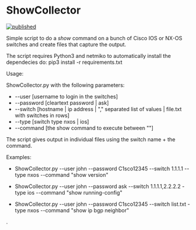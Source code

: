 # ShowCollector

[![published](https://static.production.devnetcloud.com/codeexchange/assets/images/devnet-published.svg)](https://developer.cisco.com/codeexchange/github/repo/dgancedo/ShowCollector)

Simple script to do a *show* command on a bunch of Cisco IOS or NX-OS switches and create files that capture the output.

The script requires Python3 and netmiko to automatically install the dependecies do: pip3 install -r requirements.txt

Usage:

ShowCollector.py with the following parameters:

* --user [username to login in the switches]
* --password [cleartext password | ask]
* --switch [hostname | ip address | "," separated list of values | file.txt with switches in rows]
* --type [switch type nxos | ios]
* --command [the show command to execute between ""]

The script gives output in individual files using the switch name + the command.

Examples:

* ShowCollector.py --user john --password C1sco12345 --switch 1.1.1.1 --type nxos --command "show version"

* ShowCollector.py --user john --password ask --switch 1.1.1.1,2.2.2.2 -type ios --command "show running-config"

* ShowCollector.py --user john --password C1sco12345 --switch list.txt -type nxos --command "show ip bgp neighbor"

.